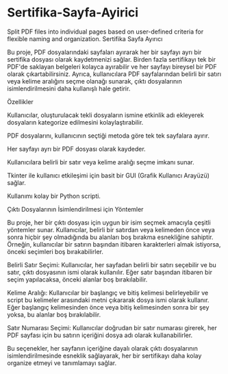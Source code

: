 # Sertifika-Sayfa-Ayirici
Split PDF files into individual pages based on user-defined criteria for flexible naming and organization.
Sertifika Sayfa Ayırıcı

Bu proje, PDF dosyalarındaki sayfaları ayırarak her bir sayfayı ayrı bir sertifika dosyası olarak kaydetmenizi sağlar. Birden fazla sertifikayı tek bir PDF'de saklayan belgeleri kolayca ayırabilir ve her sayfayı bireysel bir PDF olarak çıkartabilirsiniz. Ayrıca, kullanıcılara PDF sayfalarından belirli bir satırı veya kelime aralığını seçme olanağı sunarak, çıktı dosyalarının isimlendirilmesini daha kullanışlı hale getirir.

Özellikler

Kullanıcılar, oluşturulacak tekli dosyaların ismine etkinlik adı ekleyerek dosyaların kategorize edilmesini kolaylaştırabilir.

PDF dosyalarını, kullanıcının seçtiği metoda göre tek tek sayfalara ayırır.

Her sayfayı ayrı bir PDF dosyası olarak kaydeder.

Kullanıcılara belirli bir satır veya kelime aralığı seçme imkanı sunar.

Tkinter ile kullanıcı etkileşimi için basit bir GUI (Grafik Kullanıcı Arayüzü) sağlar.

Kullanımı kolay bir Python scripti.

Çıktı Dosyalarının İsimlendirilmesi için Yöntemler

Bu proje, her bir çıktı dosyası için uygun bir isim seçmek amacıyla çeşitli yöntemler sunar. Kullanıcılar, belirli bir satırdan veya kelimeden önce veya sonra hiçbir şey olmadığında bu alanları boş bırakma esnekliğine sahiptir. Örneğin, kullanıcılar bir satırın başından itibaren karakterleri almak istiyorsa, önceki seçimleri boş bırakabilirler.

Belirli Satır Seçimi: Kullanıcılar, her sayfadan belirli bir satırı seçebilir ve bu satır, çıktı dosyasının ismi olarak kullanılır. Eğer satır başından itibaren bir seçim yapılacaksa, önceki alanlar boş bırakılabilir.

Kelime Aralığı: Kullanıcılar bir başlangıç ve bitiş kelimesi belirleyebilir ve script bu kelimeler arasındaki metni çıkararak dosya ismi olarak kullanır. Eğer başlangıç kelimesinden önce veya bitiş kelimesinden sonra bir şey yoksa, bu alanlar boş bırakılabilir.

Satır Numarası Seçimi: Kullanıcılar doğrudan bir satır numarası girerek, her PDF sayfası için bu satırın içeriğini dosya adı olarak kullanabilirler.

Bu seçenekler, her sayfanın içeriğine dayalı olarak çıktı dosyalarının isimlendirilmesinde esneklik sağlayarak, her bir sertifikayı daha kolay organize etmeyi ve tanımlamayı sağlar.
